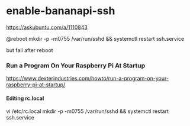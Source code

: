 # enable-bananapi-ssh

https://askubuntu.com/a/1110843

@reboot mkdir -p -m0755 /var/run/sshd && systemctl restart ssh.service

but fail after reboot

### Run a Program On Your Raspberry Pi At Startup
https://www.dexterindustries.com/howto/run-a-program-on-your-raspberry-pi-at-startup/

#### Editing rc.local
vi /etc/rc.local
mkdir -p -m0755 /var/run/sshd && systemctl restart ssh.service

